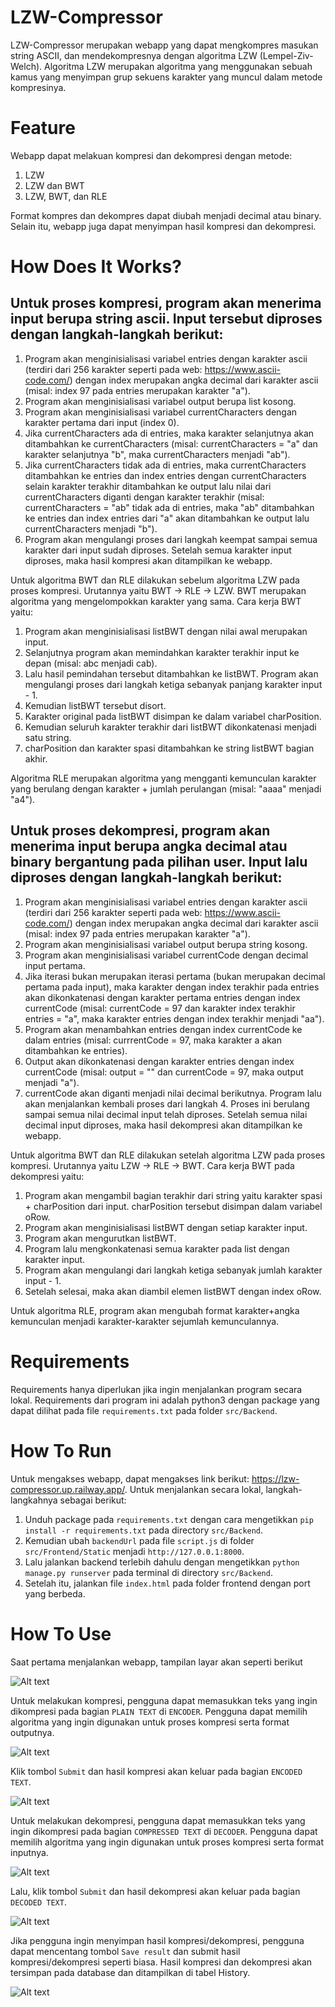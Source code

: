 # LZW-Compressor
LZW-Compressor merupakan webapp yang dapat mengkompres masukan string ASCII, dan mendekompresnya dengan algoritma LZW (Lempel-Ziv-Welch). Algoritma LZW merupakan algoritma yang menggunakan sebuah kamus yang menyimpan grup sekuens karakter yang muncul dalam metode kompresinya.


# Feature
Webapp dapat melakuan kompresi dan dekompresi dengan metode:
1. LZW
2. LZW dan BWT
3. LZW, BWT, dan RLE

Format kompres dan dekompres dapat diubah menjadi decimal atau binary. Selain itu, webapp juga dapat menyimpan hasil kompresi dan dekompresi.


# How Does It Works?
## Untuk proses kompresi, program akan menerima input berupa string ascii. Input tersebut diproses dengan langkah-langkah berikut:
1. Program akan menginisialisasi variabel entries dengan karakter ascii (terdiri dari 256 karakter seperti pada web: https://www.ascii-code.com/) dengan index merupakan angka decimal dari karakter ascii (misal: index 97 pada entries merupakan karakter "a").
2. Program akan menginisialisasi variabel output berupa list kosong.
3. Program akan menginisialisasi variabel currentCharacters dengan karakter pertama dari input (index 0).
4. Jika currentCharacters ada di entries, maka karakter selanjutnya akan ditambahkan ke currentCharacters (misal: currentCharacters = "a" dan karakter selanjutnya "b", maka currentCharacters menjadi "ab").
5. Jika currentCharacters tidak ada di entries, maka currentCharacters ditambahkan ke entries dan index entries dengan currentCharacters selain karakter terakhir ditambahkan ke output lalu nilai dari currentCharacters diganti dengan karakter terakhir (misal: currentCharacters = "ab" tidak ada di entries, maka "ab" ditambahkan ke entries dan index entries dari "a" akan ditambahkan ke output lalu currentCharacters menjadi "b").
6. Program akan mengulangi proses dari langkah keempat sampai semua karakter dari input sudah diproses.
Setelah semua karakter input diproses, maka hasil kompresi akan ditampilkan ke webapp.

Untuk algoritma BWT dan RLE dilakukan sebelum algoritma LZW pada proses kompresi. Urutannya yaitu BWT -> RLE -> LZW. BWT merupakan algoritma yang mengelompokkan karakter yang sama. Cara kerja BWT yaitu:
1. Program akan menginisialisasi listBWT dengan nilai awal merupakan input.
2. Selanjutnya program akan memindahkan karakter terakhir input ke depan (misal: abc menjadi cab).
3. Lalu hasil pemindahan tersebut ditambahkan ke listBWT. Program akan mengulangi proses dari langkah ketiga sebanyak panjang karakter input - 1.
4. Kemudian listBWT tersebut disort.
5. Karakter original pada listBWT disimpan ke dalam variabel charPosition.
6. Kemudian seluruh karakter terakhir dari listBWT dikonkatenasi menjadi satu string.
7. charPosition dan karakter spasi ditambahkan ke string listBWT bagian akhir.

Algoritma RLE merupakan algoritma yang mengganti kemunculan karakter yang berulang dengan karakter + jumlah perulangan (misal: "aaaa" menjadi "a4"). 


## Untuk proses dekompresi, program akan menerima input berupa angka decimal atau binary bergantung pada pilihan user. Input lalu diproses dengan langkah-langkah berikut:
1. Program akan menginisialisasi variabel entries dengan karakter ascii (terdiri dari 256 karakter seperti pada web: https://www.ascii-code.com/) dengan index merupakan angka decimal dari karakter ascii (misal: index 97 pada entries merupakan karakter "a").
2. Program akan menginisialisasi variabel output berupa string kosong.
3. Program akan menginisialisasi variabel currentCode dengan decimal input pertama.
4. Jika iterasi bukan merupakan iterasi pertama (bukan merupakan decimal pertama pada input), maka karakter dengan index terakhir pada entries akan dikonkatenasi dengan karakter pertama entries dengan index currentCode (misal: currentCode = 97 dan karakter index terakhir entries = "a", maka karakter entries dengan index terakhir menjadi "aa").
5. Program akan menambahkan entries dengan index currentCode ke dalam entries (misal: currrentCode = 97, maka karakter a akan ditambahkan ke entries).
6. Output akan dikonkatenasi dengan karakter entries dengan index currentCode (misal: output = "" dan currentCode = 97, maka output menjadi "a").
7. currentCode akan diganti menjadi nilai decimal berikutnya. Program lalu akan menjalankan kembali proses dari langkah 4. Proses ini berulang sampai semua nilai decimal input telah diproses.
Setelah semua nilai decimal input diproses, maka hasil dekompresi akan ditampilkan ke webapp.

Untuk algoritma BWT dan RLE dilakukan setelah algoritma LZW pada proses kompresi. Urutannya yaitu LZW -> RLE -> BWT. Cara kerja BWT pada dekompresi yaitu:
1. Program akan mengambil bagian terakhir dari string yaitu karakter spasi + charPosition dari input. charPosition tersebut disimpan dalam variabel oRow.
2. Program akan menginisialisasi listBWT dengan setiap karakter input.
3. Program akan mengurutkan listBWT.
4. Program lalu mengkonkatenasi semua karakter pada list dengan karakter input.
5. Program akan mengulangi dari langkah ketiga sebanyak jumlah karakter input - 1.
6. Setelah selesai, maka akan diambil elemen listBWT dengan index oRow.

Untuk algoritma RLE, program akan mengubah format karakter+angka kemunculan menjadi karakter-karakter sejumlah kemunculannya.


# Requirements
Requirements hanya diperlukan jika ingin menjalankan program secara lokal. Requirements dari program ini adalah python3 dengan package yang dapat dilihat pada file ```requirements.txt``` pada folder ```src/Backend```.


# How To Run
Untuk mengakses webapp, dapat mengakses link berikut: https://lzw-compressor.up.railway.app/. Untuk menjalankan secara lokal, langkah-langkahnya sebagai berikut:
1. Unduh package pada ```requirements.txt``` dengan cara mengetikkan ```pip install -r requirements.txt``` pada directory ```src/Backend```.
2. Kemudian ubah ```backendUrl``` pada file ```script.js``` di folder ```src/Frontend/Static``` menjadi ```http://127.0.0.1:8000```.
3. Lalu jalankan backend terlebih dahulu dengan mengetikkan ```python manage.py runserver``` pada terminal di directory ```src/Backend```.
4. Setelah itu, jalankan file ```index.html``` pada folder frontend dengan port yang berbeda.


# How To Use
Saat pertama menjalankan webapp, tampilan layar akan seperti berikut

![Alt text](documentations/default.png?raw=true)

Untuk melakukan kompresi, pengguna dapat memasukkan teks yang ingin dikompresi pada bagian ```PLAIN TEXT``` di ```ENCODER```. Pengguna dapat memilih algoritma yang ingin digunakan untuk proses kompresi serta format outputnya.

![Alt text](documentations/input_encode.png?raw=true)

Klik tombol ```Submit``` dan hasil kompresi akan keluar pada bagian ```ENCODED TEXT```.

![Alt text](documentations/encode_result.png?raw=true)

Untuk melakukan dekompresi, pengguna dapat memasukkan teks yang ingin dikompresi pada bagian ```COMPRESSED TEXT``` di ```DECODER```. Pengguna dapat memilih algoritma yang ingin digunakan untuk proses kompresi serta format inputnya.

![Alt text](documentations/input_decode.png?raw=true)

Lalu, klik tombol ```Submit``` dan hasil dekompresi akan keluar pada bagian ```DECODED TEXT```.

![Alt text](documentations/decode_result.png?raw=true)

Jika pengguna ingin menyimpan hasil kompresi/dekompresi, pengguna dapat mencentang tombol ```Save result``` dan submit hasil kompresi/dekompresi seperti biasa. Hasil kompresi dan dekompresi akan tersimpan pada database dan ditampilkan di tabel History.

![Alt text](documentations/saved.png?raw=true)


